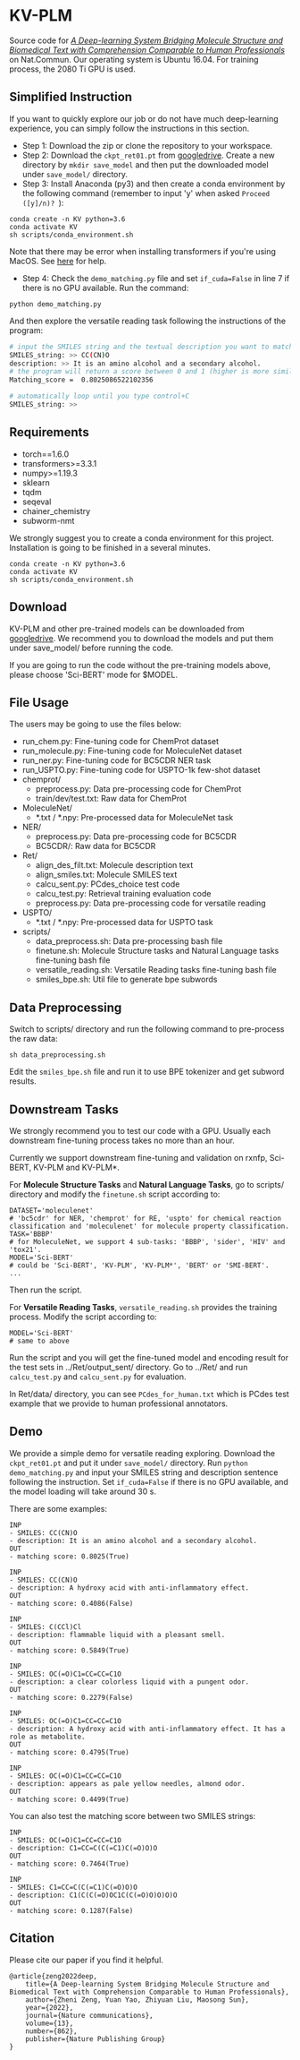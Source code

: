 # KV-PLM

Source code for *[A Deep-learning System Bridging Molecule Structure and Biomedical Text with Comprehension Comparable to Human Professionals](https://www.nature.com/articles/s41467-022-28494-3)* on Nat.Commun. Our operating system is Ubuntu 16.04. For training process, the 2080 Ti GPU is used.

## Simplified Instruction

If you want to quickly explore our job or do not have much deep-learning experience, you can simply follow the instructions in this section.

- Step 1: Download the zip or clone the repository to your workspace.
- Step 2: Download the `ckpt_ret01.pt` from [googledrive](https://drive.google.com/drive/folders/1xig3-3JG63kR-Xqj1b9wkPEdxtfD_4IX?usp=sharing). Create a new directory by `mkdir save_model` and then put the downloaded model under `save_model/` directory.
- Step 3: Install Anaconda (py3) and then create a conda environment by the following command (remember to input 'y' when asked `Proceed ([y]/n)? `):
```
conda create -n KV python=3.6
conda activate KV
sh scripts/conda_environment.sh
```
  Note that there may be error when installing transformers if you're using MacOS. See [here](https://github.com/huggingface/transformers/issues/2831) for help.
- Step 4: Check the `demo_matching.py` file and set `if_cuda=False` in line 7 if there is no GPU available. Run the command:
```
python demo_matching.py
```
  And then explore the versatile reading task following the instructions of the program:
~~~bash
# input the SMILES string and the textual description you want to match and then type enter
SMILES_string: >> CC(CN)O
description: >> It is an amino alcohol and a secondary alcohol.
# the program will return a score between 0 and 1 (higher is more similar)
Matching_score =  0.8025086522102356

# automatically loop until you type control+C
SMILES_string: >>
~~~

## Requirements

- torch==1.6.0
- transformers>=3.3.1
- numpy>=1.19.3
- sklearn
- tqdm
- seqeval
- chainer\_chemistry
- subworm-nmt

We strongly suggest you to create a conda environment for this project. Installation is going to be finished in a several minutes.

```
conda create -n KV python=3.6
conda activate KV
sh scripts/conda_environment.sh
```

## Download

KV-PLM and other pre-trained models can be downloaded from [googledrive](https://drive.google.com/drive/folders/1xig3-3JG63kR-Xqj1b9wkPEdxtfD_4IX?usp=sharing). We recommend you to download the models and put them under save\_model/ before running the code.

If you are going to run the code without the pre-training models above, please choose 'Sci-BERT' mode for $MODEL.

## File Usage

The users may be going to use the files below:


- run\_chem.py: Fine-tuning code for ChemProt dataset
- run\_molecule.py: Fine-tuning code for MoleculeNet dataset
- run\_ner.py: Fine-tuning code for BC5CDR NER task
- run\_USPTO.py: Fine-tuning code for USPTO-1k few-shot dataset
- chemprot/
  - preprocess.py: Data pre-processing code for ChemProt
  - train/dev/test.txt: Raw data for ChemProt
- MoleculeNet/
  - \*.txt / \*.npy: Pre-processed data for MoleculeNet task
- NER/
  - preprocess.py: Data pre-processing code for BC5CDR
  - BC5CDR/: Raw data for BC5CDR
- Ret/
  - align\_des\_filt.txt: Molecule description text
  - align\_smiles.txt: Molecule SMILES text
  - calcu\_sent.py: PCdes\_choice test code
  - calcu\_test.py: Retrieval training evaluation code
  - preprocess.py: Data pre-processing code for versatile reading
- USPTO/
  - \*.txt / \*.npy: Pre-processed data for USPTO task
- scripts/
  - data\_preprocess.sh: Data pre-processing bash file
  - finetune.sh: Molecule Structure tasks and Natural Language tasks fine-tuning bash file
  - versatile\_reading.sh: Versatile Reading tasks fine-tuning bash file
  - smiles\_bpe.sh: Util file to generate bpe subwords


## Data Preprocessing

Switch to scripts/ directory and run the following command to pre-process the raw data:

`sh data_preprocessing.sh`

Edit the `smiles_bpe.sh` file and run it to use BPE tokenizer and get subword results.

## Downstream Tasks

We strongly recommend you to test our code with a GPU. Usually each downstream fine-tuning process takes no more than an hour.

Currently we support downstream fine-tuning and validation on rxnfp, Sci-BERT, KV-PLM and KV-PLM\*.

For **Molecule Structure Tasks** and **Natural Language Tasks**, go to scripts/ directory and modify the `finetune.sh` script according to:

```
DATASET='moleculenet'
# 'bc5cdr' for NER, 'chemprot' for RE, 'uspto' for chemical reaction classification and 'moleculenet' for molecule property classification.
TASK='BBBP'
# for MoleculeNet, we support 4 sub-tasks: 'BBBP', 'sider', 'HIV' and 'tox21'.
MODEL='Sci-BERT'
# could be 'Sci-BERT', 'KV-PLM', 'KV-PLM*', 'BERT' or 'SMI-BERT'.
...
```

Then run the script.

For **Versatile Reading Tasks**, `versatile_reading.sh` provides the training process. Modify the script according to:

```
MODEL='Sci-BERT'
# same to above
```

Run the script and you will get the fine-tuned model and encoding result for the test sets in ../Ret/output\_sent/ directory. Go to ../Ret/ and run `calcu_test.py` and `calcu_sent.py` for evaluation.

In Ret/data/ directory, you can see `PCdes_for_human.txt` which is PCdes test example that we provide to human professional annotators.

## Demo

We provide a simple demo for versatile reading exploring. Download the `ckpt_ret01.pt` and put it under `save_model/` directory. Run `python demo_matching.py` and input your SMILES string and description sentence following the instruction. Set `if_cuda=False` if there is no GPU available, and the model loading will take around 30 s.

There are some examples:
```
INP
- SMILES: CC(CN)O
- description: It is an amino alcohol and a secondary alcohol.
OUT
- matching score: 0.8025(True)

INP
- SMILES: CC(CN)O
- description: A hydroxy acid with anti-inflammatory effect.
OUT
- matching score: 0.4086(False)

INP
- SMILES: C(CCl)Cl
- description: flammable liquid with a pleasant smell.
OUT
- matching score: 0.5849(True)

INP
- SMILES: OC(=O)C1=CC=CC=C1O
- description: a clear colorless liquid with a pungent odor.
OUT
- matching score: 0.2279(False)

INP
- SMILES: OC(=O)C1=CC=CC=C1O
- description: A hydroxy acid with anti-inflammatory effect. It has a role as metabolite.
OUT
- matching score: 0.4795(True)

INP
- SMILES: OC(=O)C1=CC=CC=C1O
- description: appears as pale yellow needles, almond odor.
OUT
- matching score: 0.4499(True)
```

You can also test the matching score between two SMILES strings:
```
INP
- SMILES: OC(=O)C1=CC=CC=C1O
- description: C1=CC=C(C(=C1)C(=O)O)O
OUT
- matching score: 0.7464(True)

INP
- SMILES: C1=CC=C(C(=C1)C(=O)O)O
- description: C1(C(C(=O)OC1C(C(=O)O)O)O)O
OUT
- matching score: 0.1287(False)
```

## Citation
Please cite our paper if you find it helpful.
```
@article{zeng2022deep,
    title={A Deep-learning System Bridging Molecule Structure and Biomedical Text with Comprehension Comparable to Human Professionals},
    author={Zheni Zeng, Yuan Yao, Zhiyuan Liu, Maosong Sun},
    year={2022},
    journal={Nature communications},
    volume={13},
    number={862},
    publisher={Nature Publishing Group}
}
```
